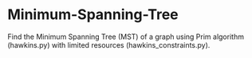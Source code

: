 # Minimum-Spanning-Tree

Find the Minimum Spanning Tree (MST) of a graph using Prim algorithm (hawkins.py) with limited resources (hawkins_constraints.py). 







